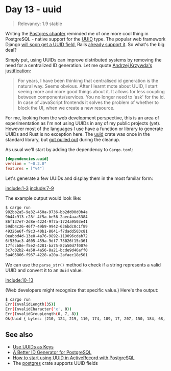 # Day 13 - uuid

> Relevancy: 1.9 stable

Writing the [Postgres chapter](day11.md) reminded me of one more cool thing in PostgreSQL - native support for the [UUID](http://www.postgresql.org/docs/9.4/static/datatype-uuid.html) type. The popular web framework Django [will soon get a UUID field](https://github.com/django/django/commit/ed7821231b7dbf34a6c8ca65be3b9bcbda4a0703), Rails [already support it](http://edgeguides.rubyonrails.org/active_record_postgresql.html#uuid). So what's the big deal?

Simply put, using UUIDs can improve distributed systems by removing the need for a centralized ID generation. Let me quote [Andrzej Krzywda's justification](http://andrzejonsoftware.blogspot.com/2013/12/decentralise-id-generation.html):

> For years, I have been thinking that centralised id generation is the natural way. Seems obvious. After I learnt mote about UUID, I start seeing more and more good things about it. It allows for less coupling between components/services.  You no longer need to 'ask' for the id. In case of JavaScript frontends it solves the problem of whether to block the UI, when we create a new resource.

For me, looking from the web development perspective, this is an area of experimentation as I'm not using UUIDs in any of my public projects (yet). However most of the languages I use have a function or library to generate UUIDs and Rust is no exception here. The [uuid](https://crates.io/crates/uuid) crate was once in the standard library, but [got pulled out](https://github.com/rust-lang/rust/issues/8784) during the cleanup.

As usual we'll start by adding the dependency to `Cargo.toml`:

```ini
[dependencies.uuid]
version = "~0.2.0"
features = ["v4"]
```

Let's generate a few UUIDs and display them in the most familar form:

[include:1-3](../src/day13.rs)
[include:7-9](../src/day13.rs)

The example output would look like:

```sh
$ cargo run
982bb2a5-9e32-450a-9736-bb2dd00d0b4a
9b44c913-c28f-4f5a-be56-2aec4aaa5384
86f137e7-2d8e-4224-9f7a-1724a9503e41
59db4c26-46f7-49b9-9942-636bdc0c1f89
49326e6f-f9c3-40b1-8041-f7dadd503c81
0eabbd4d-13e8-4a76-9892-119096cdab72
6f530ac3-4605-459a-9df7-73026f15c361
17fccb8e-f5e2-4281-ba75-82a50d7f007e
3c7c02b2-4a50-4a56-8a21-bcde9d46aff0
5a405806-f967-4228-a20a-2afaec18e501
```

We can use the `parse_str()` method to check if a string represents a valid UUID and convert it to an `Uuid` value.

[include:10-13](../src/day13.rs)

(Web developers might recognize that specific value.) Here's the output:

```sh
$ cargo run
Err(InvalidLength(35))
Err(InvalidCharacter('x', 0))
Err(InvalidGroupLength(0, 7, 8))
Ok(Uuid { bytes: [210, 124, 219, 110, 174, 109, 17, 207, 150, 184, 68, 69, 83, 84, 0, 0] })
```

See also
--------

 * [Use UUIDs as Keys](http://blog.joevandyk.com/2013/08/14/uuids-as-keys/)
 * [A Better ID Generator for PostgreSQL](http://rob.conery.io/2014/05/29/a-better-id-generator-for-postgresql/)
 * [How to start using UUID in ActiveRecord with PostgreSQL](http://blog.arkency.com/2014/10/how-to-start-using-uuid-in-activerecord-with-postgresql/)
 * The [postgres](https://crates.io/crates/uuid) crate supports UUID fields
